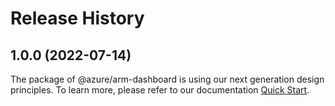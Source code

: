 # Release History
    
## 1.0.0 (2022-07-14)

The package of @azure/arm-dashboard is using our next generation design principles. To learn more, please refer to our documentation [Quick Start](https://aka.ms/js-track2-quickstart).
